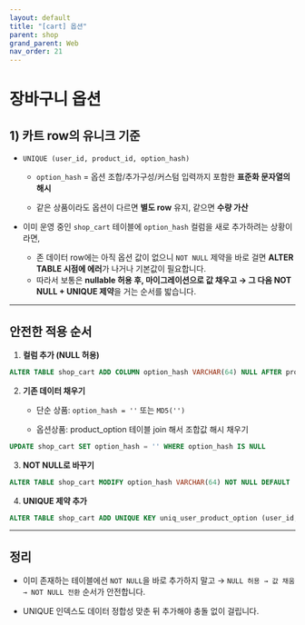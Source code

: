 ```yaml
---
layout: default
title: "[cart] 옵션"
parent: shop
grand_parent: Web
nav_order: 21
---
```



# 장바구니 옵션
## 1) 카트 row의 유니크 기준

- `UNIQUE (user_id, product_id, option_hash)`
    
    - `option_hash` = 옵션 조합/추가구성/커스텀 입력까지 포함한 **표준화 문자열의 해시**
        
    - 같은 상품이라도 옵션이 다르면 **별도 row** 유지, 같으면 **수량 가산**
    
*  이미 운영 중인 `shop_cart` 테이블에 `option_hash` 컬럼을 새로 추가하려는 상황이라면,
	
	* 존 데이터 row에는 아직 옵션 값이 없으니 `NOT NULL` 제약을 바로 걸면 **ALTER TABLE 시점에 에러**가 나거나 기본값이 필요합니다.    
	
	- 따라서 보통은 **nullable 허용 후, 마이그레이션으로 값 채우고 → 그 다음 NOT NULL + UNIQUE 제약**을 거는 순서를 밟습니다.
    

---

## 안전한 적용 순서

1. **컬럼 추가 (NULL 허용)**
    
```sql
ALTER TABLE shop_cart ADD COLUMN option_hash VARCHAR(64) NULL AFTER product_id;
```


2. **기존 데이터 채우기**
    
    - 단순 상품: `option_hash = ''` 또는 `MD5('')`
        
    - 옵션상품: product_option 테이블 join 해서 조합값 해시 채우기
        
```sql
UPDATE shop_cart SET option_hash = '' WHERE option_hash IS NULL
```


3. **NOT NULL로 바꾸기**

```sql
ALTER TABLE shop_cart MODIFY option_hash VARCHAR(64) NOT NULL DEFAULT '';
```


4. **UNIQUE 제약 추가**
    
```sql
ALTER TABLE shop_cart ADD UNIQUE KEY uniq_user_product_option (user_id, product_id, option_hash);
```


---

## 정리

- 이미 존재하는 테이블에선 `NOT NULL`을 바로 추가하지 말고 → `NULL 허용 → 값 채움 → NOT NULL 전환` 순서가 안전합니다.
    
- UNIQUE 인덱스도 데이터 정합성 맞춘 뒤 추가해야 충돌 없이 걸립니다.